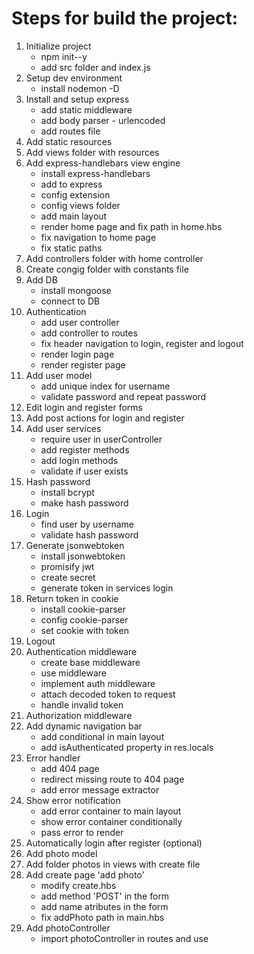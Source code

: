 # Steps for build the project:

1. Initialize project 
    - npm init--y
    - add src folder and index.js
2. Setup dev environment
    - install nodemon -D
3. Install and setup express
    - add static middleware
    - add body parser - urlencoded
    - add routes file
4. Add static resources
5. Add views folder with resources
6. Add express-handlebars view engine
    - install express-handlebars
    - add to express
    - config extension
    - config views folder
    - add main layout
    - render home page and fix path in home.hbs
    - fix navigation to home page
    - fix static paths
7. Add controllers folder with home controller
8. Create congig folder with constants file
9. Add DB
    - install mongoose
    - connect to DB
10. Authentication
    - add user controller
    - add controller to routes
    - fix header navigation to login, register and logout
    - render login page
    - render register page
11. Add user model
    - add unique index for username
    - validate password and repeat password
12. Edit login and register forms
13. Add post actions for login and register
14. Add user services
    - require user in userController
    - add register methods
    - add login methods
    - validate if user exists
15. Hash password
    - install bcrypt
    - make hash password
16. Login
    - find user by username
    - validate hash password
17. Generate jsonwebtoken
    - install jsonwebtoken
    - promisify jwt
    - create secret
    - generate token in services login
18. Return token in cookie
    - install cookie-parser
    - config cookie-parser
    - set cookie with token
19. Logout
20. Authentication middleware
    - create base middleware
    - use middleware
    - implement auth middleware
    - attach decoded token to request
    - handle invalid token
21. Authorization middleware
22. Add dynamic navigation bar
    - add conditional in main layout
    - add isAuthenticated property in res.locals
23. Error handler
    - add 404 page
    - redirect missing route to 404 page
    - add error message extractor
24. Show error notification
    - add error container to main layout
    - show error container conditionally
    - pass error to render
25. Automatically login after register (optional)
26. Add photo model
27. Add folder photos in views with create file
28. Add create page 'add photo'
    - modify create.hbs
    - add method 'POST' in the form
    - add name atributes in the form
    - fix addPhoto path in main.hbs 
29. Add photoController
    - import photoController in routes and use 